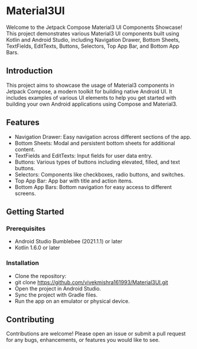 # Material3UI
Welcome to the Jetpack Compose Material3 UI Components Showcase! This project demonstrates various Material3 UI components built using Kotlin and Android Studio, including Navigation Drawer, Bottom Sheets, TextFields, EditTexts, Buttons, Selectors, Top App Bar, and Bottom App Bars.

## Introduction
This project aims to showcase the usage of Material3 components in Jetpack Compose, a modern toolkit for building native Android UI. It includes examples of various UI elements to help you get started with building your own Android applications using Compose and Material3.

## Features
- Navigation Drawer: Easy navigation across different sections of the app.
- Bottom Sheets: Modal and persistent bottom sheets for additional content.
- TextFields and EditTexts: Input fields for user data entry.
- Buttons: Various types of buttons including elevated, filled, and text buttons.
- Selectors: Components like checkboxes, radio buttons, and switches.
- Top App Bar: App bar with title and action items.
- Bottom App Bars: Bottom navigation for easy access to different screens.
## Getting Started
### Prerequisites
- Android Studio Bumblebee (2021.1.1) or later
- Kotlin 1.6.0 or later
### Installation
- Clone the repository:
- git clone https://github.com/vivekmishra161993/Material3UI.git
- Open the project in Android Studio.
- Sync the project with Gradle files.
- Run the app on an emulator or physical device.

## Contributing

Contributions are welcome! Please open an issue or submit a pull request for any bugs, enhancements, or features you would like to see.

